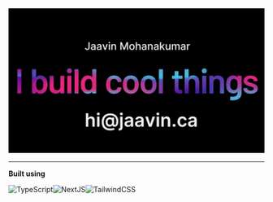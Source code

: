 <img alt="Performance" src="/readmeImage.png">

---

**Built using**

![TypeScript](https://img.shields.io/badge/typescript-%23007ACC.svg?style=for-the-badge&logo=typescript&logoColor=white)![NextJS](https://img.shields.io/badge/Next-black?style=for-the-badge&logo=next.js&logoColor=white)![TailwindCSS](https://img.shields.io/badge/tailwindcss-%2338B2AC.svg?style=for-the-badge&logo=tailwind-css&logoColor=white)

